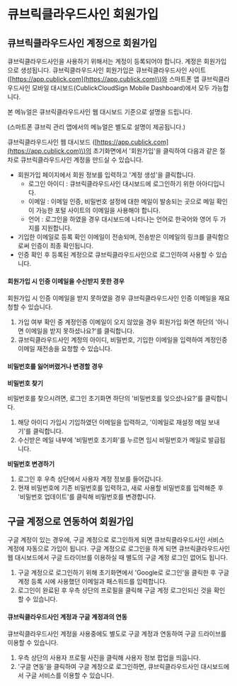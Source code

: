 # 큐브릭클라우드사인 회원가입

## 큐브릭클라우드사인 계정으로 회원가입

큐브릭클라우드사인을 사용하기 위해서는 계정이 등록되어야 합니다. 계정은 회원가입으로 생성됩니다. 큐브릭클라우드사인 회원가입은 큐브릭클라우드사인 사이트\([https://app.cublick.com](https://app.cublick.com)\)와 스마트폰 앱 큐브릭클라우드사인 모바일 대시보드\(CublickCloudSign Mobile Dashboard\)에서 모두 가능합니다. 

본 메뉴얼은 큐브릭클라우드사인 웹 대시보드 기준으로 설명을 드립니다.

\(스마트폰 큐브릭 관리 앱에서의 메뉴얼은 별도로 설명이 제공됩니다.\)

큐브릭클라우드사인 웹 대시보드 \([https://app.cublick.com](https://app.cublick.com)\)의 초기화면에서 '회원가입'을 클릭하여 다음과 같은 절차로 큐브릭클라우드사인 계정을 만드실 수 있습니다.

* 회원가입 페이지에서 회원 정보를 입력하고 '계정 생성'을 클릭합니다.
  * 로그인 아이디 : 큐브릭클라우드사인 대시보드에 로그인하기 위한 아아디입니다.
  * 이메일 : 이메일 인증, 비밀번호 설정에 대한 메일이 발송되는 곳으로 메일 확인이 가능한 포털 사이트의 이메일을 사용해야 합니다.
  * 언어 : 로그인을 하였을 경우 대시보드에 나타나는 언어로 한국어와 영어 두 가지를 지원합니다.
* 기입한 이메일로 등록 확인 이메일이 전송되며, 전송받은 이메일의 링크를 클릭함으로써 인증이 최종 확인됩니다.
* 인증 확인 후 등록된 계정으로 큐브릭클라우드사인으로 로그인하여 사용할 수 있습니다.

#### 회원가입 시 인증 이메일을 수신받지 못한 경우

회원가입 시 인증 이메일을 받지 못하였을 경우 큐브릭클라우드사인 인증 이메일을 재요청할 수 있습니다.

1. 가입 여부 확인 중 계정인증 이메일이 오지 않았을 경우 회원가입 화면 하단의 '아니면 이메일을 받지 못하셨나요?'를 클릭합니다.
2. 큐브릭클라우드사인 계정의 아이디, 비밀번호, 기입한 이메일을 입력하여 계정인증 이메일 재전송을 요청할 수 있습니다.

#### 비밀번호를 잃어버렸거나 변경할 경우

**비밀번호 찾기**

비밀번호를 찾으시려면, 로그인 초기화면 하단의 '비밀번호를 잊으셨나요?'를 클릭합니다.

1. 해당 아이디 가입시 기입하였던 이메일을 입력하고, '이메일로 재설정 메일 보내기'를 클릭합니다.
2. 수신받은 메일 내부에 '비밀번호 초기화'를 누르면 임시 비밀번호가 메일로 발급됩니다.

**비밀번호 변경하기**

1. 로그인 후 우측 상단에서 사용자 계정 정보를 들어갑니다.
2. 현재 비밀번호에 기존 비밀번호를 입력하고, 새로 사용할 비밀번호를 입력해준 후 '비밀번호 업데이트'를 클릭해 비밀번호를 변경합니다.

## 구글 계정으로 연동하여 회원가입

구글 계정이 있는 경우에, 구글 계정으로 로그인하게 되면 큐브릭클라우드사인 서비스 계정에 자동으로 가입이 됩니다. 구글 계정으로 로그인을 하게 되면 큐브릭클라우드사인 웹 대시보드에서 구글 드라이브를 이용하실 때 별도의 구글 계정 로그인 없어도 됩니다.

1. 구글 계정으로 로그인하기 위해 초기화면에서 'Google로 로그인'을 클릭한 후 구글 계정 등록 시에 사용했던 이메일과 패스워드를 입력합니다.
2. 로그인이 완료된 후 우측 상단의 프로필을 클릭해 구글 계정 로그인되신 것을 확인할 수 있습니다.

#### 큐브릭클라우드사인 계정과 구글 계정과의 연동

큐브릭클라우드사인 계정을 사용중에도 별도로 구글 계정과 연동하여 구글 드라이브를 이용할 수 있습니다.

1. 우측 상단의 사용자 프로필 사진을 클릭해 사용자 정보 팝업을 띄웁니다.
2. '구글 연동'을 클릭하여 구글 계정으로 로그인하면, 큐브릭클라우드사인 대시보드에서 구글 서비스를 이용할 수 있습니다.

